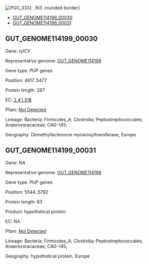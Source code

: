 ![PGC_333](../static/images/Clusters_figure/PGC_333.jpg){: .fit3 .rounded-border}

<ul id="myTab" class="nav nav-tabs">
  <li class="active">
        <a href="#tab1" data-toggle="tab">GUT_GENOME114199_00030</a>
  </li>
<li><a href="#tab2" data-toggle="tab">GUT_GENOME114199_00031</a></li>
</ul>

<div id="myTabContent" class="tab-content">
  <div class="tab-pane fade in active" id="tab1">

<h2 id="GUT_GENOME114199_00030">GUT_GENOME114199_00030</h2>
<p>Gene: <em>tylCV</em>
<p>Representative genome: <a href="https://www.ebi.ac.uk/metagenomics/genomes/MGYG-HGUT-00668">GUT_GENOME114199</a></p>
<p>Gene type: PUP genes</p>
<p>Position: 4617..5477</p>
<p>Protein length: 287</p>
<p>EC: <a href="https://www.brenda-enzymes.org/enzyme.php?ecno=2.4.1.318">2.4.1.318</a></p>
<p>Pfam: <a href="http://pfam.xfam.org/family/Not Detected">Not Detected</a></p>

<p>Lineage: Bacteria; Firmicutes_A; Clostridia; Peptostreptococcales; Anaerovoracaceae; CAG-145; </p>
<p>Geography: Demethyllactenocin mycarosyltransferase, Europe</p>
  </div>

  <div class="tab-pane fade" id="tab2">

<h2 id="GUT_GENOME114199_00031">GUT_GENOME114199_00031</h2>
<p>Gene: <em>NA</em></p>
<p>Representative genome: <a href="https://www.ebi.ac.uk/metagenomics/genomes/MGYG-HGUT-00668">GUT_GENOME114199</a></p>
<p>Gene type: PUP genes</p>
<p>Position: 5544..5792</p>
<p>Protein length: 83</p>
<p>Product: hypothetical protein</p>
<p>EC: NA</p>
<p>Pfam: <a href="http://pfam.xfam.org/family/Not Detected">Not Detected</a></p>

<p>Lineage: Bacteria; Firmicutes_A; Clostridia; Peptostreptococcales; Anaerovoracaceae; CAG-145; </p>
<p>Geography: hypothetical protein, Europe</p>

  </div>
</div>
